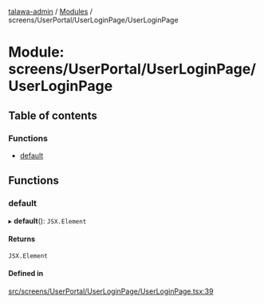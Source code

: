 [talawa-admin](../README.md) / [Modules](../modules.md) / screens/UserPortal/UserLoginPage/UserLoginPage

# Module: screens/UserPortal/UserLoginPage/UserLoginPage

## Table of contents

### Functions

- [default](screens_UserPortal_UserLoginPage_UserLoginPage.md#default)

## Functions

### default

▸ **default**(): `JSX.Element`

#### Returns

`JSX.Element`

#### Defined in

[src/screens/UserPortal/UserLoginPage/UserLoginPage.tsx:39](https://github.com/chandel-aman/talawa-admin/blob/8321f36/src/screens/UserPortal/UserLoginPage/UserLoginPage.tsx#L39)
